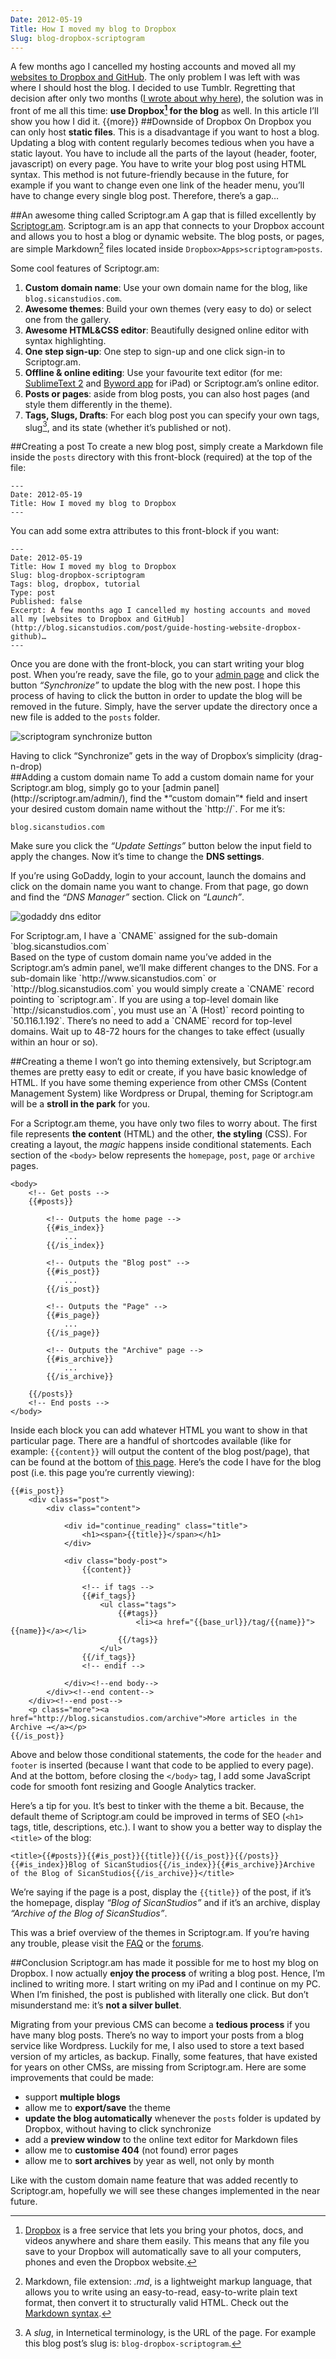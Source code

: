 ```yaml
---
Date: 2012-05-19
Title: How I moved my blog to Dropbox
Slug: blog-dropbox-scriptogram
---
```



A few months ago I cancelled my hosting accounts and moved all my [websites to Dropbox and GitHub](http://blog.sicanstudios.com/post/guide-hosting-website-dropbox-github). The only problem I was left with was where I should host the blog. I decided to use Tumblr. Regretting that decision after only two months ([I wrote about why here](http://blog.sicanstudios.com/post/new-blog-design)), the solution was in front of me all this time: **use Dropbox[^1] for the blog** as well. In this article I’ll show you how I did it.
{{more}}
##Downside of Dropbox
On Dropbox you can only host **static files**. This is a disadvantage if you want to host a blog. Updating a blog with content regularly becomes tedious when you have a static layout. You have to include all the parts of the layout (header, footer, javascript) on every page. You have to write your blog post using HTML syntax. This method is not future-friendly because in the future, for example if you want to change even one link of the header menu, you’ll have to change every single blog post. Therefore, there’s a gap…

##An awesome thing called Scriptogr.am
A gap that is filled excellently by [Scriptogr.am](http://scriptogr.am/). Scriptogr.am is an app that connects to your Dropbox account and allows you to host a blog or dynamic website. The blog posts, or pages, are simple Markdown[^2] files located inside `Dropbox>Apps>scriptogram>posts`.

Some cool features of Scriptogr.am:

1. **Custom domain name**: Use your own domain name for the blog, like `blog.sicanstudios.com`.
2. **Awesome themes**: Build your own themes (very easy to do) or select one from the gallery.
3. **Awesome HTML&CSS editor**: Beautifully designed online editor with syntax highlighting.
4. **One step sign-up**: One step to sign-up and one click sign-in to Scriptogr.am.
5. **Offline & online editing**: Use your favourite text editor (for me: [SublimeText 2](http://www.sublimetext.com/2) and [Byword app](http://bywordapp.com/) for iPad) or Scriptogr.am’s online editor.
6. **Posts or pages**: aside from blog posts, you can also host pages (and style them differently in the theme).
7. **Tags, Slugs, Drafts**: For each blog post you can specify your own tags, slug[^3], and its state (whether it’s published or not).


##Creating a post
To create a new blog post, simply create a Markdown file inside the `posts` directory with this front-block (required) at the top of the file:

	---
	Date: 2012-05-19
	Title: How I moved my blog to Dropbox
	---

You can add some extra attributes to this front-block if you want:

	---
	Date: 2012-05-19
	Title: How I moved my blog to Dropbox
	Slug: blog-dropbox-scriptogram
	Tags: blog, dropbox, tutorial
	Type: post
	Published: false
	Excerpt: A few months ago I cancelled my hosting accounts and moved all my [websites to Dropbox and GitHub](http://blog.sicanstudios.com/post/guide-hosting-website-dropbox-github)…
	---

Once you are done with the front-block, you can start writing your blog post. When you’re ready, save the file, go to your [admin page](http://scriptogr.am/admin/) and click the button *“Synchronize”* to update the blog with the new post. I hope this process of having to click the button in order to update the blog will be removed in the future. Simply, have the server update the directory once a new file is added to the `posts` folder.

![scriptogram synchronize button](https://dl.dropbox.com/u/48552248/websites/sicanstudios/blog/assets/scriptogram-publish-button.jpg)
<figcaption>Having to click “Synchronize” gets in the way of Dropbox’s simplicity (drag-n-drop)</figcaption>
##Adding a custom domain name
To add a custom domain name for your Scriptogr.am blog, simply go to your [admin panel](http://scriptogr.am/admin/), find the *“custom domain”* field and insert your desired custom domain name without the `http://`. For me it’s:

	blog.sicanstudios.com

Make sure you click the *“Update Settings”* button below the input field to apply the changes. Now it’s time to change the **DNS settings**. 

If you’re using GoDaddy, login to your account, launch the domains and click on the domain name you want to change. From that page, go down and find the *“DNS Manager”* section. Click on *“Launch”*. 

![godaddy dns editor](https://dl.dropbox.com/u/48552248/websites/sicanstudios/blog/assets/godaddy-dns-editor.jpg)
<figcaption>For Scriptogr.am, I have a `CNAME` assigned for the sub-domain `blog.sicanstudios.com`</figcaption>
Based on the type of custom domain name you’ve added in the Scriptogr.am’s admin panel, we’ll make different changes to the DNS. For a sub-domain like `http://www.sicanstudios.com` or `http://blog.sicanstudios.com` you would simply create a `CNAME` record pointing to `scriptogr.am`. If you are using a top-level domain like `http://sicanstudios.com`, you must use an `A (Host)` record pointing to `50.116.1.192`. There’s no need to add a `CNAME` record for top-level domains. Wait up to 48-72 hours for the changes to take effect (usually within an hour or so).

##Creating a theme
I won’t go into theming extensively, but Scriptogr.am themes are pretty easy to edit or create, if you have basic knowledge of HTML. If you have some theming experience from other CMSs (Content Management System) like Wordpress or Drupal, theming for Scriptogr.am will be a **stroll in the park** for you.

For a Scriptogr.am theme, you have only two files to worry about. The first file represents **the content** (HTML) and the other, **the styling** (CSS). For creating a layout, the *magic* happens inside conditional statements. Each section of the `<body>` below represents the `homepage`, `post`, `page` or `archive` pages.

	<body>
		<!-- Get posts -->
		{{#posts}}

			<!-- Outputs the home page -->
			{{#is_index}}
				...
			{{/is_index}}

			<!-- Outputs the "Blog post" -->
			{{#is_post}}
				...
			{{/is_post}}

			<!-- Outputs the "Page" -->
			{{#is_page}}
				...
			{{/is_page}}

			<!-- Outputs the "Archive" page -->
			{{#is_archive}}
				...
			{{/is_archive}}

		{{/posts}}
		<!-- End posts -->
	</body>

Inside each block you can add whatever HTML you want to show in that particular page. There are a handful of shortcodes available (like for example: `{{content}}` will output the content of the blog post/page), that can be found at the bottom of [this page](http://support.scriptogr.am/kb/creating-themes/creating-or-editing-a-theme). Here’s the code I have for the blog post (i.e. this page you’re currently viewing):

	{{#is_post}}
		<div class="post">
			<div class="content">

				<div id="continue_reading" class="title">
					<h1><span>{{title}}</span></h1>
				</div>

				<div class="body-post">
					{{content}}

					<!-- if tags -->
					{{#if_tags}}
						<ul class="tags">
							{{#tags}}
								<li><a href="{{base_url}}/tag/{{name}}">{{name}}</a></li>
							{{/tags}}
						</ul>	
					{{/if_tags}}
					<!-- endif -->

				</div><!--end body-->
			</div><!--end content-->
		</div><!--end post-->
		<p class="more"><a href="http://blog.sicanstudios.com/archive">More articles in the Archive →</a></p>
	{{/is_post}}

Above and below those conditional statements, the code for the `header` and `footer` is inserted (because I want that code to be applied to every page). And at the bottom, before closing the `</body>` tag, I add some JavaScript code for smooth font resizing and Google Analytics tracker.

Here’s a tip for you. It’s best to tinker with the theme a bit. Because, the default theme of Scriptogr.am could be improved in terms of SEO (`<h1>` tags, title, descriptions, etc.). I want to show you a better way to display the `<title>` of the blog:

	<title>{{#posts}}{{#is_post}}{{title}}{{/is_post}}{{/posts}}{{#is_index}}Blog of SicanStudios{{/is_index}}{{#is_archive}}Archive of the Blog of SicanStudios{{/is_archive}}</title>

We’re saying if the page is a post, display the `{{title}}` of the post, if it’s the homepage, display *“Blog of SicanStudios”* and if it’s an archive, display *“Archive of the Blog of SicanStudios”*.

This was a brief overview of the themes in Scriptogr.am. If you’re having any trouble, please visit the [FAQ](http://support.scriptogr.am/kb) or the [forums](http://support.scriptogr.am/discussions). 

##Conclusion
Scriptogr.am has made it possible for me to host my blog on Dropbox. I now actually **enjoy the process** of writing a blog post. Hence, I’m inclined to writing more. I start writing on my iPad and I continue on my PC. When I’m finished, the post is published with literally one click. But don’t misunderstand me: it’s **not a silver bullet**. 

Migrating from your previous CMS can become a **tedious process** if you have many blog posts. There’s no way to import your posts from a blog service like Wordpress. Luckily for me, I also used to store a text based version of my articles, as backup. Finally, some features, that have existed for years on other CMSs, are missing from Scriptogr.am. Here are some improvements that could be made:

* support __multiple blogs__
* allow me to __export/save__ the theme
* __update the blog automatically__ whenever the `posts` folder is updated by Dropbox, without having to click synchronize
* add a __preview window__ to the online text editor for Markdown files
* allow me to __customise 404__ (not found) error pages
* allow me to __sort archives__ by year as well, not only by month

Like with the custom domain name feature that was added recently to Scriptogr.am, hopefully we will see these changes implemented in the near future.

[^1]: [Dropbox](http://dropbox.com) is a free service that lets you bring your photos, docs, and videos anywhere and share them easily. This means that any file you save to your Dropbox will automatically save to all your computers, phones and even the Dropbox website.

[^2]: Markdown, file extension: *.md*, is a lightweight markup language, that allows you to write using an easy-to-read, easy-to-write plain text format, then convert it to structurally valid HTML. Check out the [Markdown syntax](http://daringfireball.net/projects/markdown/syntax).

[^3]: A *slug*, in Internetical terminology, is the URL of the page. For example this blog post’s slug is: `blog-dropbox-scriptogram`.